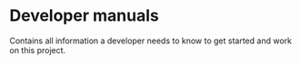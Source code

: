 # Developer manuals

Contains all information a developer needs to know to get started and work on this project.